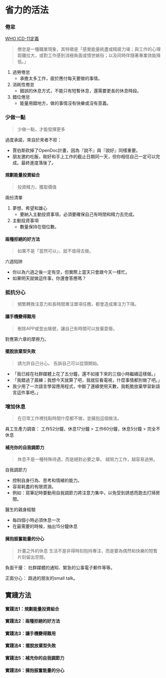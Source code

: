 # 省力的活法

### 倦怠
[WHO ICD-11定義](https://icd.who.int/browse/2024-01/mms/zh#129180281)
> 倦怠是一種職業現象，其特徵是「感覺能量耗盡或精疲力竭；與工作的心理距離拉大，或對工作感到消極負面或憤世嫉俗；以及同時伴隨著專業效能降低。」

1. 過勞倦怠
	- 承擔太多工作，疲於應付每天要做的事情。
2. 消耗性倦怠
	- 錯誤的休息方式，不能只有短暫休息，還需要更長的休息時段。
3. 錯位倦怠
	- 能量用錯地方，做的事情沒有快樂或沒有意義。

### 少做一點
> 少做一點，才能發揮更多

過度承諾，來自於來者不拒：
- 賈伯斯砍掉了OpenDoc計畫，因為『說不』與『說好』同樣重要。
- 朋友邀約吃飯，剛好和手上工作的截止日期同一天，但你相信自己一定可以完成。最終進度落後了。

#### 規劃能量投資組合
> 投資精力，獲取價值

兩份清單
1. 夢想、希望和雄心
	- 要納入主動投資事項，必須要確保自己有時間和精力去完成。
2. 主動投資事項
	- 數量保持在個位數。

#### 兩種拒絕的好方法
> 如果不是「當然可以」，就不值得去做。

六週陷阱
- 你以為六週之後一定有空，但實際上當天只會跟今天一樣忙。
- 如果明天就做這件事，你還會答應嗎？

### 抵抗分心
> 頻繁轉換注意力和長時間專注單項任務，都會造成專注力下降。

#### 讓手機變得難用
> 刪除APP或登出帳號，讓自己有時間可以放棄耍廢。

對應第六章的摩擦力。

#### 擺脫放棄型失敗
> 請允許自己分心。
> 告訴自己可以從頭開始。

- 「我已經在社群媒體上花了五分鐘，還不如接下來的三個小時繼續這樣做。」
- 「我錯過了晨練；我想今天就算了吧，我就狂看電視，什麼事情都別做了吧。」
- 我少用了一次語言學習應用程式，中斷了連續使用天數，我乾脆放棄學習新語言這件事吧。」

### 增加休息
> 在日常工作裡找點時間什麼都不做，並擁抱這個做法。

員工生產力調查：
工作52分鐘，休息17分鐘 > 工作60分鐘，休息5分鐘 > 完全不休息

#### 補充你的自我調節力
> 休息不是一種特殊待遇，而是絕對必要之舉。
> 越努力工作，越容易過勞。

自我調節力
- 控制自身行為、思考和情緒的能力。
- 容易耗盡的有限資源。
- 例如：寫筆記時要動用自我調節力將注意力集中，以免受到誘惑而跑去打掃房間。

醫生的親身經驗
- 每四個小時必須休息一次
- 在最需要的時候，抽出15分鐘休息

#### 擁抱振奮能量的分心
> 計畫之外的休息
> 生活不是非得時刻抱持專注，而是要為偶然和快樂的短暫片刻留出空間。

負面干擾：
社群媒體的通知、緊急的公事電子郵件等等。

正面分心：
路過的朋友的small talk。







## 實踐方法

#### 實踐法1：規劃能量投資組合
#### 實踐法2：兩種拒絕的好方法
#### 實踐法3：讓手機變得難用
#### 實踐法4：擺脫放棄型失敗
#### 實踐法5：補充你的自我調節力
#### 實踐法6：擁抱振奮能量的分心